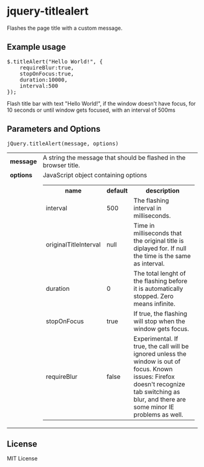 jquery-titlealert
=================

Flashes the page title with a custom message. 

Example usage
-------------

<pre>
$.titleAlert("Hello World!", {
    requireBlur:true,
    stopOnFocus:true,
    duration:10000,
    interval:500
});
</pre>

Flash title bar with text "Hello World!", if the window doesn't have focus, for 10 seconds or until window gets focused, with an interval of 500ms

Parameters and Options
----------------------

<pre>jQuery.titleAlert(message, options)</pre>

<table>
<tr>
	<td><b>message</b></td>
	<td>A string  the message that should be flashed in the browser title.</td>
</tr>
<tr>
	<td valign="top"><b>options</b></td>
	<td>
JavaScript object containing options

<table>
<tr>
	<th>name</th>
	<th>default</th>
	<th>description</th>
</tr>
<tr>
	<td>interval</td>
	<td>500</td>
	<td>The flashing interval in milliseconds.</td>
</tr>
<tr>
	<td>originalTitleInterval</td>
	<td>null</td>
	<td>Time in milliseconds that the original title is diplayed for. If null the time is the same as interval.</td>
<tr>
	<td>duration</td>
	<td>0</td>
	<td>The total lenght of the flashing before it is automatically stopped. Zero means infinite.</td>
</tr>
<tr>
	<td>stopOnFocus</td>
	<td>true</td>
	<td>If true, the flashing will stop when the window gets focus.</td>
</tr>
<tr>
	<td>requireBlur</td>
	<td>false</td>
	<td>Experimental. If true, the call will be ignored unless the window is out of focus. Known issues: Firefox doesn't recognize tab switching as blur, and there are some minor IE problems as well.</td>
</tr>
</table>

</td>
</tr>
</table>

</td>
</tr>
</table>

License
-------
MIT License
